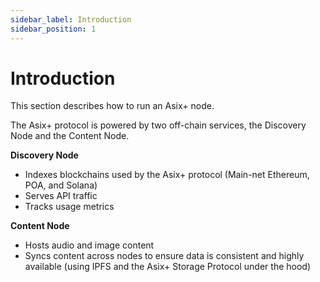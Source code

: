 ```yaml
---
sidebar_label: Introduction
sidebar_position: 1
---
```


# Introduction

This section describes how to run an Asix+ node.

The Asix+ protocol is powered by two off-chain services, the Discovery Node and the Content Node.

**Discovery Node**

* Indexes blockchains used by the Asix+ protocol \(Main-net Ethereum, POA, and Solana\)
* Serves API traffic
* Tracks usage metrics

**Content Node**

* Hosts audio and image content
* Syncs content across nodes to ensure data is consistent and highly available \(using IPFS and the Asix+ Storage Protocol under the hood\)
